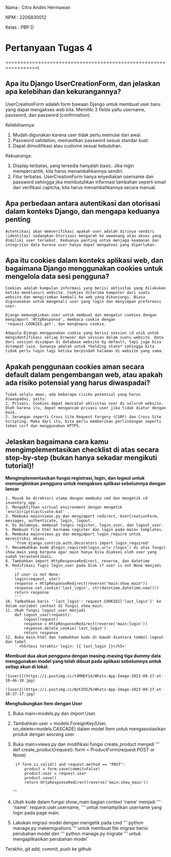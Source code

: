 Nama        : Citra Andini Hermawan

NPM         : 2206830012

Kelas       : PBP D

# Pertanyaan Tugas 4
=================================================================\
## Apa itu Django UserCreationForm, dan jelaskan apa kelebihan dan kekurangannya?
   
   UserCreationForm adalah form bawaan Django untuk membuat user baru yang dapat mengakses web kita. Memiliki 3 fields yaitu username, password, dan password (confirmation).

   Kelebihannya:
   1. Mudah digunakan karena user tidak perlu memulai dari awal.
   2. Password validation, memastikan password sesuai standar kuat.
   3. Dapat dimodifikasi atau custome sesuai kebutuhan.

   Kekuaranga:
   1. Display terbatas, yang tersedia hanyalah basic. Jika ingin mempercantik, kita harus menambahkannya sendiri.
   2. Fitur terbatas. UserCreationForm hanya enyediakan username dan password sehingga jika membutuhkan informasi tambahan seperti email dan verifikasi captcha, kita harus menambahkannya secara manual.


## Apa perbedaan antara autentikasi dan otorisasi dalam konteks Django, dan mengapa keduanya penting
    
    Autentikasi akan memverifikasi apakah user adalah dirinya sendiri (identitas) sedangkan Otorisasi mengarah ke wewenang atau akses yang dimiliki user tersebut. Keduanya penting untuk menjaga keamanan dan integritas data karena user hanya dapat mengakses yang diperlukan.

 ## Apa itu cookies dalam konteks aplikasi web, dan bagaimana Django menggunakan cookies untuk mengelola data sesi pengguna?
    
    Cookies adalah kumpulan informasi yang berisi aktivitas yang dilakukan ketika menelusuri website. Cookies diterima komputer dari suatu website dan mengirimkan kembali ke web yang dikunjungi. Biasa digunanakan untuk mengenali user yang login dan menyimpan preferensi user.

    Django memungkinkan user untuk membuat dan mengatur cookies dengan mengimport 'HttpResponse', membaca cookie dengan 'request.COOKIES.get', dan menghapus cookie.

    Adapula Django menggunakan cookie yang berisi session id unik untuk mengidentifikasi setiap browser dan session dalam suatu website. Data dari session disimpan di database website by default, tapi juga bisa ditempat lain. Gunanya adalah untuk *holding state* sehingga kita tidak perlu login lagi ketika berpindah halaman di website yang sama.

## Apakah penggunaan cookies aman secara default dalam pengembangan web, atau apakah ada risiko potensial yang harus diwaspadai?
    
    Tidak selalu aman, ada beberapa risiko potensial yang harus diwaspadai, yaitu:
    1. Privasi. Cookies dapat mencatat aktivitas user di seluruh website. Oleh karena itu, dapat mengancam privasi user jika tidak diatur dengan baik.
    2. Serangan seperti Cross Site Request Forgery (CSRF) dan Cross Site Scripting. Maka dari itu, kita perlu memberikan perlindungan seperti token csrf dan menggunakan HTTPS.

## Jelaskan bagaimana cara kamu mengimplementasikan checklist di atas secara step-by-step (bukan hanya sekadar mengikuti tutorial)!
    
**Mengimplementasikan fungsi registrasi, login, dan logout untuk memungkinkan pengguna untuk mengakses aplikasi sebelumnya dengan lancar**

    1. Masuk ke direktori utama dengan membuka cmd dan mengetik cd inventory_app .
    2. Mengaktifkan virtual environment dengan mengetik 'env\Scripts\activate.bat' .
    3. Membuka main>views.py dan mengimport redirect, UserCreationForm, messages, authenticate, login, logout.
    4. Di dalamnya, membuat fungsi register, login_user, dan logout_user.
    5. Membuat file html bernama register dan login pada main> templates.
    6. Membuka main>views.py dan mengimport login_require untuk merestriksi akses.
        'from django.contrib.auth.decorators import login_required'
    7. Menambahkan kode @login_required(login_url='/login') di atas fungsi show_main yang berguna agar main hanya bisa diakses oleh user yang sudah terautentikasi.
    8. Tambahkan import HttpResponseRedirect, reverse, dan datetime 
    9. Modifikasi fugsi login_user pada blok if user is not None menjadi
        '''
        if user is not None:
        login(request, user)
        response = HttpResponseRedirect(reverse("main:show_main")) 
        response.set_cookie('last_login', str(datetime.datetime.now()))
        return response
        '''
    10. Tambahkan baris ''last_login': request.COOKIES['last_login']' ke dalam variabel context di fungsi show_main.
    11. Ubah fungsi logout_user menjadi
        def logout_user(request):
            logout(request)
            response = HttpResponseRedirect(reverse('main:login'))
            response.delete_cookie('last_login')
            return response
    12. Buka main.html dan tambahkan kode di bawah diantara tombol logout dan tabel
        ' <h5>Sesi terakhir login: {{ last_login }}</h5>'
        
**Membuat dua akun pengguna dengan masing-masing tiga dummy data menggunakan model yang telah dibuat pada  aplikasi sebelumnya untuk setiap akun di lokal.**
    
    ![user1](https://i.postimg.cc/t4MHDY1d/Whats-App-Image-2023-09-27-at-10-46-18.jpg)

    ![user2](https://i.postimg.cc/WzFZFDJ9/Whats-App-Image-2023-09-27-at-10-37-17.jpg)

**Menghubungkan Item dengan User**
1. Buka main>models.py dan import User.
2. Tambahkan user = models.ForeignKey(User, on_delete=models.CASCADE) dalam model Item untuk mengasosiasikan produk dengan seorang user.
3. Buka main>views.py dan modifikasi fungsi create_product menjadi
    '''
    def create_product(request):
        form = ProductForm(request.POST or None)

        if form.is_valid() and request.method == "POST":
            product = form.save(commit=False)
            product.user = request.user
            product.save()
            return HttpResponseRedirect(reverse('main:show_main'))
    '''
4. Ubah kode dalam fungsi show_main bagian context 'name' menjadi
    '''
        'name': request.user.username,
    '''
    untuk menampilkan username yang login pada page main.

5. Lakukan migrasi model dengan mengetik pada cmd
    '''
    python manage.py makemigrations
    '''
    untuk membuat file migrasi berisi perubahan model dan
    '''
    python manage.py migrate
    '''
    untuk mengaplikasikan perubahan model`

Terakhir, git add, commit, push ke github